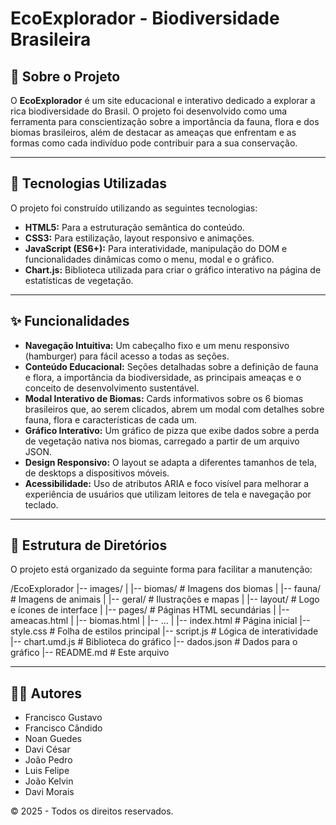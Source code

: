 # EcoExplorador - Biodiversidade Brasileira

## 📖 Sobre o Projeto

O **EcoExplorador** é um site educacional e interativo dedicado a explorar a rica biodiversidade do Brasil. O projeto foi desenvolvido como uma ferramenta para conscientização sobre a importância da fauna, flora e dos biomas brasileiros, além de destacar as ameaças que enfrentam e as formas como cada indivíduo pode contribuir para a sua conservação.

---

## 🚀 Tecnologias Utilizadas

O projeto foi construído utilizando as seguintes tecnologias:

- **HTML5:** Para a estruturação semântica do conteúdo.
- **CSS3:** Para estilização, layout responsivo e animações.
- **JavaScript (ES6+):** Para interatividade, manipulação do DOM e funcionalidades dinâmicas como o menu, modal e o gráfico.
- **Chart.js:** Biblioteca utilizada para criar o gráfico interativo na página de estatísticas de vegetação.

---

## ✨ Funcionalidades

- **Navegação Intuitiva:** Um cabeçalho fixo e um menu responsivo (hamburger) para fácil acesso a todas as seções.
- **Conteúdo Educacional:** Seções detalhadas sobre a definição de fauna e flora, a importância da biodiversidade, as principais ameaças e o conceito de desenvolvimento sustentável.
- **Modal Interativo de Biomas:** Cards informativos sobre os 6 biomas brasileiros que, ao serem clicados, abrem um modal com detalhes sobre fauna, flora e características de cada um.
- **Gráfico Interativo:** Um gráfico de pizza que exibe dados sobre a perda de vegetação nativa nos biomas, carregado a partir de um arquivo JSON.
- **Design Responsivo:** O layout se adapta a diferentes tamanhos de tela, de desktops a dispositivos móveis.
- **Acessibilidade:** Uso de atributos ARIA e foco visível para melhorar a experiência de usuários que utilizam leitores de tela e navegação por teclado.

---

## 📂 Estrutura de Diretórios

O projeto está organizado da seguinte forma para facilitar a manutenção:

/EcoExplorador
|-- images/
| |-- biomas/ # Imagens dos biomas
| |-- fauna/ # Imagens de animais
| |-- geral/ # Ilustrações e mapas
| |-- layout/ # Logo e ícones de interface
|
|-- pages/ # Páginas HTML secundárias
| |-- ameacas.html
| |-- biomas.html
| |-- ...
|
|-- index.html # Página inicial
|-- style.css # Folha de estilos principal
|-- script.js # Lógica de interatividade
|-- chart.umd.js # Biblioteca do gráfico
|-- dados.json # Dados para o gráfico
|-- README.md # Este arquivo

---

## 👨‍💻 Autores

- Francisco Gustavo
- Francisco Cândido
- Noan Guedes
- Davi César
- João Pedro
- Luis Felipe
- João Kelvin
- Davi Morais


&copy; 2025 - Todos os direitos reservados.
